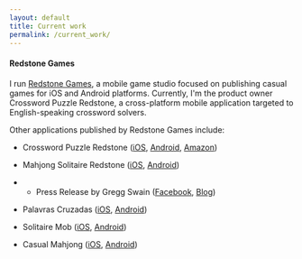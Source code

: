 ```yaml
---
layout: default
title: Current work
permalink: /current_work/
---
```


#### Redstone Games

I run [Redstone Games](http://www.redstonegames.mobi), a mobile game studio focused on publishing casual games for iOS and Android platforms. Currently, I'm the product owner Crossword Puzzle Redstone, a cross-platform mobile application targeted to English-speaking crossword solvers.

Other applications published by Redstone Games include:

- Crossword Puzzle Redstone ([iOS](https://itunes.apple.com/app/id957848865), [Android](https://play.google.com/store/apps/details?id=mobi.redstonegames.crossword.en), [Amazon](https://www.amazon.com/dp/B01J92QJZO/))

- Mahjong Solitaire Redstone ([iOS](https://itunes.apple.com/app/id880605393), [Android](https://play.google.com/store/apps/details?id=mobi.redstonegames.redstonemahjong))

- - Press Release by Gregg Swain ([Facebook](https://www.facebook.com/gregg.swain.5/posts/529438413931091), [Blog](http://www.mahjongtreasures.com/2016/06/12/the-viridian-set/))

- Palavras Cruzadas ([iOS](https://itunes.apple.com/app/id917832873), [Android](https://play.google.com/store/apps/details?id=mobi.redstonegames.crossword))

- Solitaire Mob ([iOS](https://itunes.apple.com/app/id815772160), [Android](https://play.google.com/store/apps/details?id=com.casualon.games.klondikesolitaire))

- Casual Mahjong ([iOS](https://itunes.apple.com/app/id824825028), [Android](https://play.google.com/store/apps/details?id=com.casualon.games.casualmahjong))